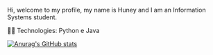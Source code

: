<p align="left"> 
 Hi, welcome to my profile, my name is Huney and I am an Information Systems student.
</p>

<p align="left">
  👨‍💻 Technologies: Python e Java
</p>

[![Anurag's GitHub stats](https://github-readme-stats.vercel.app/api?username=DevHuney)](https://github.com/anuraghazra/github-readme-stats)
